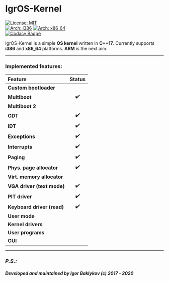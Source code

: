 # IgrOS-Kernel
[![License: MIT](https://img.shields.io/badge/License-MIT-yellow.svg)](https://opensource.org/licenses/MIT)  
[![Arch: i386](https://github.com/IGR2014/IgrOS-Kernel/workflows/IgrOS-Kernel%20i386%20C/C++%20CI/badge.svg)](https://github.com/IGR2014/IgrOS-Kernel/actions) [![Arch: x86_64](https://github.com/IGR2014/IgrOS-Kernel/workflows/IgrOS-Kernel%20x86_64%20C/C++%20CI/badge.svg)](https://github.com/IGR2014/IgrOS-Kernel/actions)  
[![Codacy Badge](https://api.codacy.com/project/badge/Grade/1a4425daf2a946448a3d9c915c25da71)](https://app.codacy.com/app/IGR2014/IgrOS-Kernel?utm_source=github.com&utm_medium=referral&utm_content=IGR2014/IgrOS-Kernel&utm_campaign=Badge_Grade_Dashboard)  

IgrOS-Kernel is a simple **OS kernel** written in **C++17**.
Currently supports **i386** and **x86_64** platforms. **ARM** is the next aim.

---

### Implemented features:
| Feature                    |       Status       |
| :---                       |       :---:        |
| **Custom bootloader**      |                    |
| **Multiboot**              | :heavy_check_mark: |
| **Multiboot 2**            |                    |
| **GDT**                    | :heavy_check_mark: |
| **IDT**                    | :heavy_check_mark: |
| **Exceptions**             | :heavy_check_mark: |
| **Interrupts**             | :heavy_check_mark: |
| **Paging**                 | :heavy_check_mark: |
| **Phys. page allocator**   | :heavy_check_mark: |
| **Virt. memory allocator** |                    |
| **VGA driver (text mode)** | :heavy_check_mark: |
| **PIT driver**             | :heavy_check_mark: |
| **Keyboard driver (read)** | :heavy_check_mark: |
| **User mode**              |                    |
| **Kernel drivers**         |                    |
| **User programs**          |                    |
| **GUI**                    |                    |

---

### ***P.S.:***
###### ***Developed and maintained by Igor Baklykov (c) 2017 - 2020***

